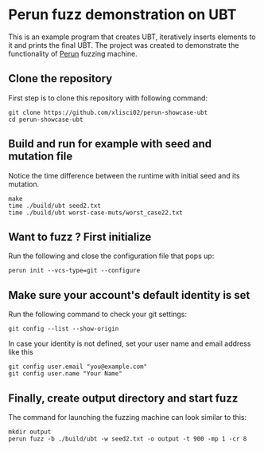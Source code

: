 # Perun fuzz demonstration on UBT

This is an example program that creates UBT, iteratively inserts elements to it and prints the final UBT.  The project was created to demonstrate the functionality of [Perun](https://github.com/xlisci02/perun) fuzzing machine. 


## Clone the repository
First step is to clone this repository with following command:

    git clone https://github.com/xlisci02/perun-showcase-ubt
	cd perun-showcase-ubt

## Build and run for example with seed and mutation file
Notice the time difference between the runtime with initial seed and its mutation.

	make
	time ./build/ubt seed2.txt
	time ./build/ubt worst-case-muts/worst_case22.txt

## Want to fuzz ? First initialize

Run the following and close the configuration file that pops up:

	perun init --vcs-type=git --configure

## Make sure your account's default identity is set
Run the following command to check your git settings:

	git config --list --show-origin

In case your identity is not defined, set your user name and email address like this

	git config user.email "you@example.com"
	git config user.name "Your Name"

## Finally, create output directory and start fuzz
The command for launching the fuzzing machine can look similar to this:

	mkdir output
	perun fuzz -b ./build/ubt -w seed2.txt -o output -t 900 -mp 1 -cr 8

